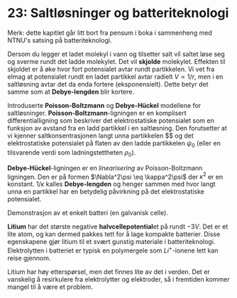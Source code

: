 # 23: Saltløsninger og batteriteknologi

Merk: dette kapitlet går litt bort fra pensum i boka i sammenheng med NTNU's satsing på batteriteknologi.

Dersom du legger et ladet molekyl i vann og tilsetter salt vil saltet løse seg og sverme rundt det ladde molekylet. Det vil **skjolde** molekylet. Effekten til skjoldet er å øke hvor fort potensialet avtar rundt partikkelen. Vi vet fra elmag at potensialet rundt en ladet partikkel avtar radielt $V \propto 1/r$, men i en saltløsning avtar det da enda fortere (eksponensielt). Dette betyr det samme som at **Debye-lengden** blir kortere.

Introduserte **Poisson-Boltzmann** og **Debye-Hückel** modellene for saltløsninger.
**Poisson-Boltzmann**-ligningen er en komplisert differentialligning som beskriver det elektrostatiske potensialet som en funksjon av avstand fra en ladd partikkel i en saltløsning. Den forutsetter at vi kjenner saltkonsentrasjonen langt unna partikkelen $$ og det elektrostatiske potensialet på flaten av den ladde partikkelen $\psi_0$ (eller en tilsvarende verdi som ladningstettheten $\rho_0$).

**Debye-Hückel**-ligningen er en _linearisering_ av Poisson-Boltzmann ligningen. Den er på formen $\Nabla^2\psi \eq \kappa^2\psi$ der $\kappa^2$ er en konstant. $1/\kappa$ kalles **Debye-lengden** og henger sammen med hvor langt unna en partikkel har en betydelig påvirkning på det elektrostatiske potensialet.

Demonstrasjon av et enkelt batteri (en galvanisk celle).

**Litium** har det største negative **halvcellepotential**et på rundt $-3V$. Det er et lite atom, og kan dermed pakkes tett for å lage kompakte batterier. Disse egenskapene gjør litium til et svært gunstig materiale i batteriteknologi. Elektrolytten i batteriet er typisk en polymergele som $Li^+$-ionene lett kan reise gjennom.

Litium har høy etterspørsel, men det finnes lite av det i verden. Det er vanskelig å resirkulere fra elektrolytter og elektroder, så i fremtiden kommer mangel til å være et problem.
